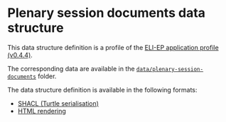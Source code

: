 # Plenary session documents data structure

This data structure definition is a profile of the [ELI-EP application profile (v0.4.4)](https://europarl.github.io/eli-ep/0.4.4/).

The corresponding data are available in the [`data/plenary-session-documents`](../data/plenary-session-documents/) folder.

The data structure definition is available in the following formats:
- [SHACL (Turtle serialisation)](./eli-ep_plenary-session-documents.shacl.ttl)
- [HTML rendering](https://europarl.github.io/open-data-beta-testing/data-structure/plenary-session-documents)
